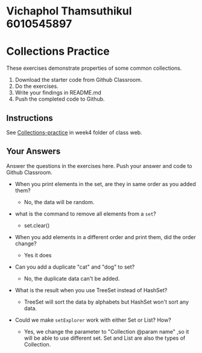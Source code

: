 # Vichaphol Thamsuthikul 6010545897

# Collections Practice

These exercises demonstrate properties of some common collections.

1. Download the starter code from Github Classroom.
2. Do the exercises.
3. Write your findings in README.md
4. Push the completed code to Github.

## Instructions

See [Collections-practice](https://skeoop.github.io/week4/Collections-practice) in week4 folder of class web.

## Your Answers

Answer the questions in the exercises here. Push your answer and code to Github Classroom.

* When you print elements in the set, are they in same order as you added them?
	- No, the data will be random.
	
* what is the command to remove all elements from a `set`?
	- set.clear()
	
* When you add elements in a different order and print them, did the order change?
	- Yes it does
	
* Can you add a duplicate "cat" and "dog" to set?
	- No, the duplicate data can't be added.
	
* What is the result when you use TreeSet instead of HashSet?
	- TreeSet will sort the data by alphabets but HashSet won't sort any data.
	
* Could we make `setExplorer` work with either Set or List?  How?
	- Yes, we change the parameter to "Collection<String> @param name" ,so it will be able to use different set. Set and List are also the types of Collection.